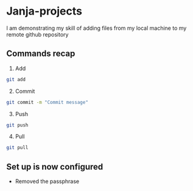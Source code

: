 # Janja-projects

I am demonstrating my skill of adding files from my local machine to my remote github repository

## Commands recap

1. Add

```bash
git add
```

2. Commit

```bash
git commit -m "Commit message"
```

3. Push

```bash
git push
```

4. Pull

```bash
git pull
```

## Set up is now configured

- Removed the passphrase

